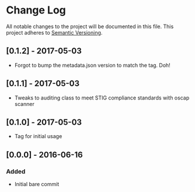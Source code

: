 # Change Log
All notable changes to the project will be documented in this file.
This project adheres to [Semantic Versioning](http://semver.org/).

## [0.1.2] - 2017-05-03
- Forgot to bump the metadata.json version to match the tag. Doh!

## [0.1.1] - 2017-05-03
- Tweaks to auditing class to meet STIG compliance standards with oscap scanner

## [0.1.0] - 2017-05-03
- Tag for initial usage

## [0.0.0] - 2016-06-16
### Added
- Initial bare commit
